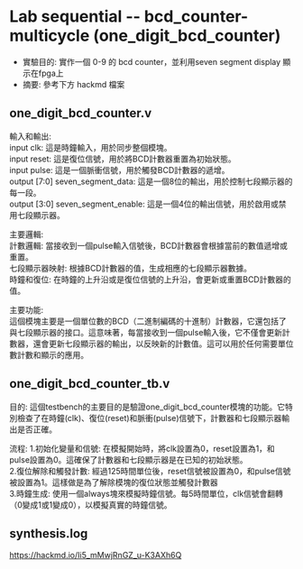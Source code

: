 # Lab sequential -- bcd_counter-multicycle (one_digit_bcd_counter)
* 實驗目的: 實作一個 0-9 的 bcd counter，並利用seven segment display 顯示在fpga上
* 摘要: 參考下方 hackmd 檔案

## one_digit_bcd_counter.v
輸入和輸出:  
input clk: 這是時鐘輸入，用於同步整個模塊。  
input reset: 這是復位信號，用於將BCD計數器重置為初始狀態。  
input pulse: 這是一個脈衝信號，用於觸發BCD計數器的遞增。  
output [7:0] seven_segment_data: 這是一個8位的輸出，用於控制七段顯示器的每一段。  
output [3:0] seven_segment_enable: 這是一個4位的輸出信號，用於啟用或禁用七段顯示器。

主要邏輯:  
計數邏輯: 當接收到一個pulse輸入信號後，BCD計數器會根據當前的數值遞增或重置。  
七段顯示器映射: 根據BCD計數器的值，生成相應的七段顯示器數據。  
時鐘和復位: 在時鐘的上升沿或是復位信號的上升沿，會更新或重置BCD計數器的值。

主要功能:  
這個模塊主要是一個單位數的BCD（二進制編碼的十進制）計數器，它還包括了與七段顯示器的接口。這意味著，每當接收到一個pulse輸入後，它不僅會更新計數器，還會更新七段顯示器的輸出，以反映新的計數值。這可以用於任何需要單位數計數和顯示的應用。

## one_digit_bcd_counter_tb.v
目的: 這個testbench的主要目的是驗證one_digit_bcd_counter模塊的功能。它特別檢查了在時鐘(clk)、復位(reset)和脈衝(pulse)信號下，計數器和七段顯示器輸出是否正確。

流程:
1.初始化變量和信號: 在模擬開始時，將clk設置為0，reset設置為1，和pulse設置為0。這確保了計數器和七段顯示器是在已知的初始狀態。  
2.復位解除和觸發計數: 經過125時間單位後，reset信號被設置為0，和pulse信號被設置為1。這樣做是為了解除模塊的復位狀態並觸發計數器  
3.時鐘生成: 使用一個always塊來模擬時鐘信號。每5時間單位，clk信號會翻轉（0變成1或1變成0），以模擬真實的時鐘信號。

## synthesis.log
https://hackmd.io/Ii5_mMwjRnGZ_u-K3AXh6Q
